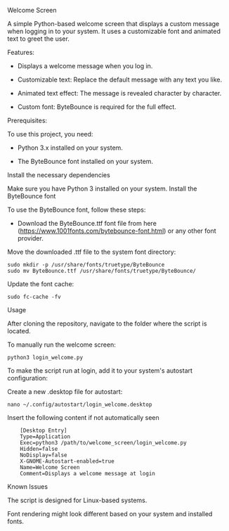 Welcome Screen

A simple Python-based welcome screen that displays a custom message when logging in to your system. It uses a customizable font and animated text to greet the user.

Features:

 - Displays a welcome message when you log in.

 - Customizable text: Replace the default message with any text you like.

 - Animated text effect: The message is revealed character by character.

 - Custom font: ByteBounce is required for the full effect.

Prerequisites:

To use this project, you need:

 - Python 3.x installed on your system.

 - The ByteBounce font installed on your system.




Install the necessary dependencies

Make sure you have Python 3 installed on your system.
Install the ByteBounce font

To use the ByteBounce font, follow these steps:

- Download the ByteBounce.ttf font file from here (https://www.1001fonts.com/bytebounce-font.html) or any other font provider.

 Move the downloaded .ttf file to the system font directory:

    sudo mkdir -p /usr/share/fonts/truetype/ByteBounce
    sudo mv ByteBounce.ttf /usr/share/fonts/truetype/ByteBounce/

Update the font cache:

    sudo fc-cache -fv

Usage

After cloning the repository, navigate to the folder where the script is located.

To manually run the welcome screen:

    python3 login_welcome.py

To make the script run at login, add it to your system's autostart configuration:

Create a new .desktop file for autostart:

    nano ~/.config/autostart/login_welcome.desktop

Insert the following content if not automatically seen

        [Desktop Entry]
        Type=Application
        Exec=python3 /path/to/welcome_screen/login_welcome.py
        Hidden=false
        NoDisplay=false
        X-GNOME-Autostart-enabled=true
        Name=Welcome Screen
        Comment=Displays a welcome message at login



Known Issues

   The script is designed for Linux-based systems.

   Font rendering might look different based on your system and installed fonts.
